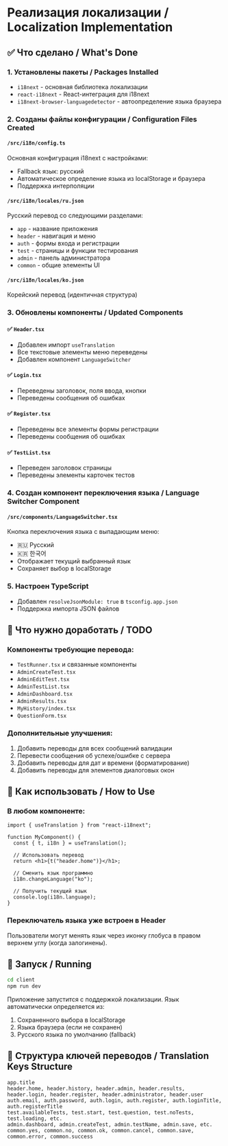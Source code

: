 # Реализация локализации / Localization Implementation

## ✅ Что сделано / What's Done

### 1. Установлены пакеты / Packages Installed

- `i18next` - основная библиотека локализации
- `react-i18next` - React-интеграция для i18next
- `i18next-browser-languagedetector` - автоопределение языка браузера

### 2. Созданы файлы конфигурации / Configuration Files Created

#### `/src/i18n/config.ts`

Основная конфигурация i18next с настройками:

- Fallback язык: русский
- Автоматическое определение языка из localStorage и браузера
- Поддержка интерполяции

#### `/src/i18n/locales/ru.json`

Русский перевод со следующими разделами:

- `app` - название приложения
- `header` - навигация и меню
- `auth` - формы входа и регистрации
- `test` - страницы и функции тестирования
- `admin` - панель администратора
- `common` - общие элементы UI

#### `/src/i18n/locales/ko.json`

Корейский перевод (идентичная структура)

### 3. Обновлены компоненты / Updated Components

#### ✅ `Header.tsx`

- Добавлен импорт `useTranslation`
- Все текстовые элементы меню переведены
- Добавлен компонент `LanguageSwitcher`

#### ✅ `Login.tsx`

- Переведены заголовок, поля ввода, кнопки
- Переведены сообщения об ошибках

#### ✅ `Register.tsx`

- Переведены все элементы формы регистрации
- Переведены сообщения об ошибках

#### ✅ `TestList.tsx`

- Переведен заголовок страницы
- Переведены элементы карточек тестов

### 4. Создан компонент переключения языка / Language Switcher Component

#### `/src/components/LanguageSwitcher.tsx`

Кнопка переключения языка с выпадающим меню:

- 🇷🇺 Русский
- 🇰🇷 한국어
- Отображает текущий выбранный язык
- Сохраняет выбор в localStorage

### 5. Настроен TypeScript

- Добавлен `resolveJsonModule: true` в `tsconfig.app.json`
- Поддержка импорта JSON файлов

## 🔄 Что нужно доработать / TODO

### Компоненты требующие перевода:

- `TestRunner.tsx` и связанные компоненты
- `AdminCreateTest.tsx`
- `AdminEditTest.tsx`
- `AdminTestList.tsx`
- `AdminDashboard.tsx`
- `AdminResults.tsx`
- `MyHistory/index.tsx`
- `QuestionForm.tsx`

### Дополнительные улучшения:

1. Добавить переводы для всех сообщений валидации
2. Перевести сообщения об успехе/ошибке с сервера
3. Добавить переводы для дат и времени (форматирование)
4. Добавить переводы для элементов диалоговых окон

## 📖 Как использовать / How to Use

### В любом компоненте:

```tsx
import { useTranslation } from "react-i18next";

function MyComponent() {
  const { t, i18n } = useTranslation();

  // Использовать перевод
  return <h1>{t("header.home")}</h1>;

  // Сменить язык программно
  i18n.changeLanguage("ko");

  // Получить текущий язык
  console.log(i18n.language);
}
```

### Переключатель языка уже встроен в Header

Пользователи могут менять язык через иконку глобуса в правом верхнем углу (когда залогинены).

## 🚀 Запуск / Running

```bash
cd client
npm run dev
```

Приложение запустится с поддержкой локализации. Язык автоматически определяется из:

1. Сохраненного выбора в localStorage
2. Языка браузера (если не сохранен)
3. Русского языка по умолчанию (fallback)

## 📝 Структура ключей переводов / Translation Keys Structure

```
app.title
header.home, header.history, header.admin, header.results, header.login, header.register, header.administrator, header.user
auth.email, auth.password, auth.login, auth.register, auth.loginTitle, auth.registerTitle
test.availableTests, test.start, test.question, test.noTests, test.loading, etc.
admin.dashboard, admin.createTest, admin.testName, admin.save, etc.
common.yes, common.no, common.ok, common.cancel, common.save, common.error, common.success
```
